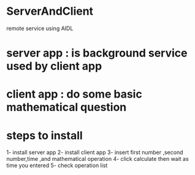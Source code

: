 # ServerAndClient
remote service using AIDL

# server app : is background service used by client app 
# client app : do some basic mathematical question
# steps to install
1- install server app 
2- install client app 
3- insert first number ,second number,time ,and mathematical operation
4- click calculate then wait as time you entered 
5- check operation list 
